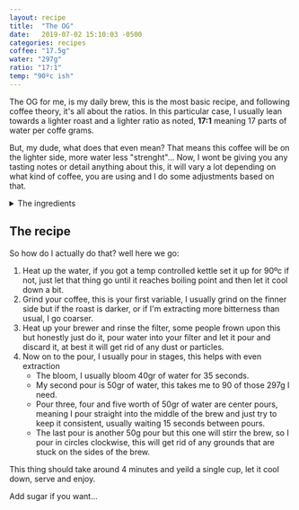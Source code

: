 ```yaml
---
layout: recipe
title:  "The OG"
date:   2019-07-02 15:10:03 -0500
categories: recipes
coffee: "17.5g"
water: "297g"
ratio: "17:1"
temp: "90ºc ish"
---
```


The OG for me, is my daily brew, this is the most basic recipe, and following coffee theory, it's all about the ratios. In this particular case, I usually lean towards a lighter roast and a lighter ratio as noted, **17:1** meaning 17 parts of water per coffe grams.

But, my dude, what does that even mean? That means this coffee will be on the lighter side, more water less "strenght"... Now, I wont be giving you any tasting notes or detail anything about this, it will vary a lot depending on what kind of coffee, you are using and I do some adjustments based on that.

<details>
    <Summary class="title recipeSummary">The ingredients</Summary>
        <ul class="recipeIngredients">
            <li>Coffee <span>{{ page.coffee }}</span></li>
            <li>Water <span>{{ page.water }}</span></li>
            <li>Ratio <span>{{ page.ratio }}</span></li>
            <li>Temp <span>{{ page.temp }}</span></li>
        </ul>
</details>
<h2 class="title">The recipe</h2>

So how do I actually do that? well here we go:

1. Heat up the water, if you got a temp controlled kettle set it up for 90ºc if not, just let that thing go until it reaches boiling point and then let it cool down a bit.
2. Grind your coffee, this is your first variable, I usually grind on the finner side but if the roast is darker, or if I'm extracting more bitterness than usual,  I go coarser.
3. Heat up your brewer and rinse the filter, some people frown upon this but honestly just do it, pour water into your filter and let it pour and discard it, at best it will get rid of any dust or particles.
4. Now on to the pour, I usually pour in stages, this helps with even extraction
   -  The bloom, I usually bloom 40gr of water for 35 seconds.
   -  My second pour is 50gr of water, this takes me to 90 of those 297g I need.
   -  Pour three, four and five worth of 50gr of water are center pours, meaning I pour straight into the middle of the brew and just try to keep it consistent, usually waiting 15 seconds between pours.
   - The last pour is another 50g pour but this one will stirr the brew, so I pour in circles clockwise, this will get rid of any grounds that are stuck on the sides of the brew.

This thing should take around 4 minutes and yeild a single cup, let it cool down, serve and enjoy.

Add sugar if you want...
